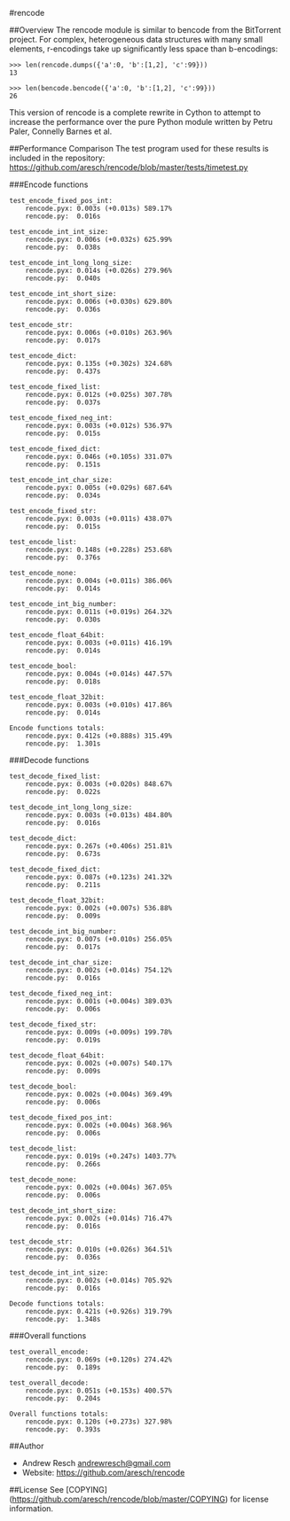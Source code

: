 #rencode

##Overview
The rencode module is similar to bencode from the BitTorrent project.  For complex, heterogeneous data structures with many small elements, r-encodings take up significantly less space than b-encodings:

```
>>> len(rencode.dumps({'a':0, 'b':[1,2], 'c':99}))
13

>>> len(bencode.bencode({'a':0, 'b':[1,2], 'c':99}))
26
```

This version of rencode is a complete rewrite in Cython to attempt to increase the performance over the pure Python module written by Petru Paler, Connelly Barnes et al.


##Performance Comparison
The test program used for these results is included in the repository:
https://github.com/aresch/rencode/blob/master/tests/timetest.py

###Encode functions
```
test_encode_fixed_pos_int:
	rencode.pyx: 0.003s (+0.013s) 589.17%
	rencode.py:  0.016s

test_encode_int_int_size:
	rencode.pyx: 0.006s (+0.032s) 625.99%
	rencode.py:  0.038s

test_encode_int_long_long_size:
	rencode.pyx: 0.014s (+0.026s) 279.96%
	rencode.py:  0.040s

test_encode_int_short_size:
	rencode.pyx: 0.006s (+0.030s) 629.80%
	rencode.py:  0.036s

test_encode_str:
	rencode.pyx: 0.006s (+0.010s) 263.96%
	rencode.py:  0.017s

test_encode_dict:
	rencode.pyx: 0.135s (+0.302s) 324.68%
	rencode.py:  0.437s

test_encode_fixed_list:
	rencode.pyx: 0.012s (+0.025s) 307.78%
	rencode.py:  0.037s

test_encode_fixed_neg_int:
	rencode.pyx: 0.003s (+0.012s) 536.97%
	rencode.py:  0.015s

test_encode_fixed_dict:
	rencode.pyx: 0.046s (+0.105s) 331.07%
	rencode.py:  0.151s

test_encode_int_char_size:
	rencode.pyx: 0.005s (+0.029s) 687.64%
	rencode.py:  0.034s

test_encode_fixed_str:
	rencode.pyx: 0.003s (+0.011s) 438.07%
	rencode.py:  0.015s

test_encode_list:
	rencode.pyx: 0.148s (+0.228s) 253.68%
	rencode.py:  0.376s

test_encode_none:
	rencode.pyx: 0.004s (+0.011s) 386.06%
	rencode.py:  0.014s

test_encode_int_big_number:
	rencode.pyx: 0.011s (+0.019s) 264.32%
	rencode.py:  0.030s

test_encode_float_64bit:
	rencode.pyx: 0.003s (+0.011s) 416.19%
	rencode.py:  0.014s

test_encode_bool:
	rencode.pyx: 0.004s (+0.014s) 447.57%
	rencode.py:  0.018s

test_encode_float_32bit:
	rencode.pyx: 0.003s (+0.010s) 417.86%
	rencode.py:  0.014s

Encode functions totals:
	rencode.pyx: 0.412s (+0.888s) 315.49%
	rencode.py:  1.301s
```
###Decode functions

```
test_decode_fixed_list:
	rencode.pyx: 0.003s (+0.020s) 848.67%
	rencode.py:  0.022s

test_decode_int_long_long_size:
	rencode.pyx: 0.003s (+0.013s) 484.80%
	rencode.py:  0.016s

test_decode_dict:
	rencode.pyx: 0.267s (+0.406s) 251.81%
	rencode.py:  0.673s

test_decode_fixed_dict:
	rencode.pyx: 0.087s (+0.123s) 241.32%
	rencode.py:  0.211s

test_decode_float_32bit:
	rencode.pyx: 0.002s (+0.007s) 536.88%
	rencode.py:  0.009s

test_decode_int_big_number:
	rencode.pyx: 0.007s (+0.010s) 256.05%
	rencode.py:  0.017s

test_decode_int_char_size:
	rencode.pyx: 0.002s (+0.014s) 754.12%
	rencode.py:  0.016s

test_decode_fixed_neg_int:
	rencode.pyx: 0.001s (+0.004s) 389.03%
	rencode.py:  0.006s

test_decode_fixed_str:
	rencode.pyx: 0.009s (+0.009s) 199.78%
	rencode.py:  0.019s

test_decode_float_64bit:
	rencode.pyx: 0.002s (+0.007s) 540.17%
	rencode.py:  0.009s

test_decode_bool:
	rencode.pyx: 0.002s (+0.004s) 369.49%
	rencode.py:  0.006s

test_decode_fixed_pos_int:
	rencode.pyx: 0.002s (+0.004s) 368.96%
	rencode.py:  0.006s

test_decode_list:
	rencode.pyx: 0.019s (+0.247s) 1403.77%
	rencode.py:  0.266s

test_decode_none:
	rencode.pyx: 0.002s (+0.004s) 367.05%
	rencode.py:  0.006s

test_decode_int_short_size:
	rencode.pyx: 0.002s (+0.014s) 716.47%
	rencode.py:  0.016s

test_decode_str:
	rencode.pyx: 0.010s (+0.026s) 364.51%
	rencode.py:  0.036s

test_decode_int_int_size:
	rencode.pyx: 0.002s (+0.014s) 705.92%
	rencode.py:  0.016s

Decode functions totals:
	rencode.pyx: 0.421s (+0.926s) 319.79%
	rencode.py:  1.348s
```

###Overall functions

```
test_overall_encode:
	rencode.pyx: 0.069s (+0.120s) 274.42%
	rencode.py:  0.189s

test_overall_decode:
	rencode.pyx: 0.051s (+0.153s) 400.57%
	rencode.py:  0.204s

Overall functions totals:
	rencode.pyx: 0.120s (+0.273s) 327.98%
	rencode.py:  0.393s
```


##Author
* Andrew Resch <andrewresch@gmail.com>
* Website: https://github.com/aresch/rencode

##License
See [COPYING] (https://github.com/aresch/rencode/blob/master/COPYING)  for license information.
